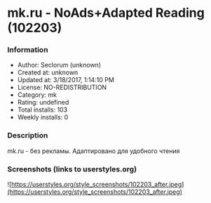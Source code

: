 # mk.ru - NoAds+Adapted Reading (102203)

### Information
- Author: Seclorum (unknown)
- Created at: unknown
- Updated at: 3/18/2017, 1:14:10 PM
- License: NO-REDISTRIBUTION
- Category: mk
- Rating: undefined
- Total installs: 103
- Weekly installs: 0


### Description
mk.ru - без рекламы. Адаптировано для удобного чтения


### Screenshots (links to userstyles.org)
![https://userstyles.org/style_screenshots/102203_after.jpeg](https://userstyles.org/style_screenshots/102203_after.jpeg)


